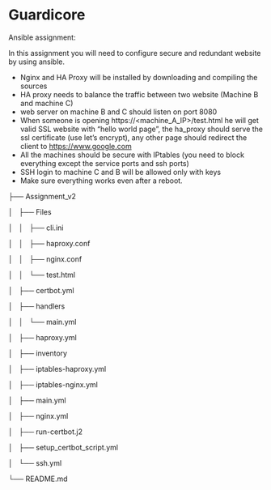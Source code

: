 # Guardicore

Ansible assignment:

In this assignment you will need to configure secure and redundant website by using ansible.


* Nginx and HA Proxy will be installed by downloading and compiling the sources
* HA proxy needs to balance the traffic between two website (Machine B and machine C)
* web server on machine B and C should listen on port 8080
* When someone is opening https://<machine_A_IP>/test.html he will get valid SSL website with “hello world page”, the ha_proxy should serve the ssl certificate (use let’s encrypt), any other page should redirect the client to https://www.google.com
* All the machines should be secure with IPtables (you need to block everything except the service ports and ssh ports)
* SSH login to machine C and B will be allowed only with keys
* Make sure everything works even after a reboot.

├── Assignment_v2

│   ├── Files

│   │   ├── cli.ini

│   │   ├── haproxy.conf

│   │   ├── nginx.conf

│   │   └── test.html

│   ├── certbot.yml

│   ├── handlers

│   │   └── main.yml

│   ├── haproxy.yml

│   ├── inventory

│   ├── iptables-haproxy.yml

│   ├── iptables-nginx.yml

│   ├── main.yml

│   ├── nginx.yml

│   ├── run-certbot.j2

│   ├── setup_certbot_script.yml

│   └── ssh.yml

└── README.md
